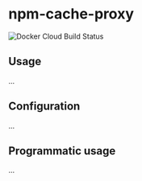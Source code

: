 # npm-cache-proxy
![Docker Cloud Build Status](https://img.shields.io/docker/cloud/build/emeralt/npm-cache-proxy.svg?style=for-the-badge)

## Usage
...

## Configuration
...

## Programmatic usage
...
